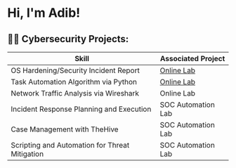 <h1>Hi, I'm Adib! </h1>

<h2>👨‍💻 Cybersecurity Projects:</h2>

| Skill                                         | Associated Project         |
|-----------------------------------------------|----------------------------|
| OS Hardening/Security Incident Report                           | <a href="https://github.com/adibazam/OS-Hardening-Lab/tree/main">Online Lab</a>|
| Task Automation Algorithm via Python| <a href="https://google.com">Online Lab</a>|
| Network Traffic Analysis via Wireshark          | Online Lab|
| Incident Response Planning and Execution      | SOC Automation Lab|
| Case Management with TheHive                  | SOC Automation Lab|
| Scripting and Automation for Threat Mitigation | SOC Automation Lab|
